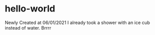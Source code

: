 # hello-world
Newly Created at 06/01/2021
I already took a shower with an ice cub instead of water. Brrrr
